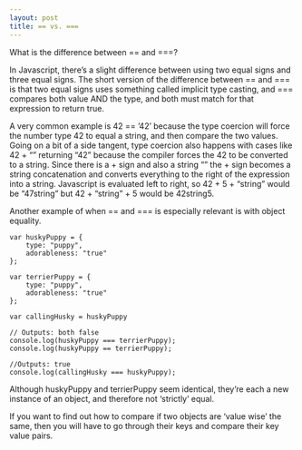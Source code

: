 ```yaml
---
layout: post
title: == vs. ===
---
```


What is the difference between == and ===?

In Javascript, there’s a slight difference between using two equal signs and three equal signs. 
The short version of the difference between == and === is that two equal signs uses something called implicit type casting, and === compares both value AND the type, and both must match for that expression to return true. 

A very common example is 42 == ’42’ because the type coercion will force the number type 42 to equal a string, and then compare the two values. 
Going on a bit of a side tangent, type coercion also happens with cases like 42  + “”  returning “42” because the  compiler forces the 42 to be converted to a string. 
Since there is a + sign and also a string “” the + sign becomes a string concatenation and converts everything to the right of the expression into a string. 
Javascript is evaluated left to right, so 42 + 5 + “string” would be “47string” but 42 + “string” + 5 would be 42string5.

Another example of when == and === is especially relevant is with object equality.
```
var huskyPuppy = {
    type: "puppy",
    adorableness: "true"
};

var terrierPuppy = {
    type: "puppy",
    adorableness: "true"
};

var callingHusky = huskyPuppy

// Outputs: both false
console.log(huskyPuppy === terrierPuppy);
console.log(huskyPuppy == terrierPuppy);

//Outputs: true
console.log(callingHusky === huskyPuppy);
```

Although huskyPuppy and terrierPuppy seem identical, they’re each a new instance of an object, and therefore not ‘strictly’ equal. 

If you want to find out how to compare if two objects are ‘value wise’ the same, then you will have to go through their keys and compare their key value pairs.
